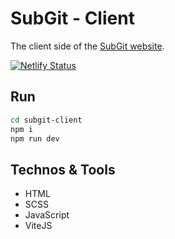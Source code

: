 # SubGit - Client

The client side of the [SubGit website](https://subgit.netlify.app/).

[![Netlify Status](https://api.netlify.com/api/v1/badges/9dc7ec1d-dc5b-4bf8-910a-a6d4451044db/deploy-status)](https://app.netlify.com/sites/subgit/deploys)

## Run

```sh
cd subgit-client
npm i 
npm run dev
```

## Technos & Tools

 - HTML
 - SCSS
 - JavaScript
 - ViteJS